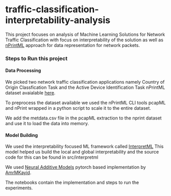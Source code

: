 # traffic-classification-interpretability-analysis

This project focuses on analysis of Machine Learning Solutions for Network Traffic Classification with focus on interpretability of the solution as well as [nPrintML](https://nprint.github.io/) approach for data representation for network packets.

### Steps to Run this project

#### Data Processing

We picked two network traffic classification applications namely Country of Origin Classfication Task and the Active Device Identification Task nPrintML dataset avaialable [here](https://nprint.github.io/datasets.html).

To preprocess the dataset available we used the nPrintML CLI tools pcapML and nPrint wrapped in a python script to scale it to the entire dataset. 

We add the metdata.csv file in the pcapML extraction to the nprint dataset and use it to load the data into memory. 


#### Model Building

We used the interpretability focused ML framework called [InterpretML](https://github.com/interpretml/interpret) This model helped us build the local and global interpretability and the source code for this can be found in src/interpretml

We used [Neural Additive Models](https://neural-additive-models.github.io) pytorch based implementation by [AmrMKayid]( https://github.com/AmrMKayid/nam). 

The notebooks contain the implementation and steps to run the experiments. 


